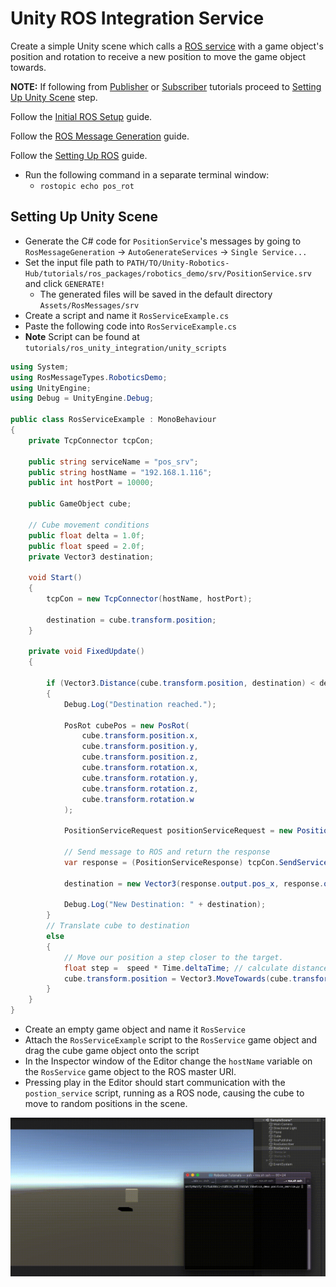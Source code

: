 # Unity ROS Integration Service

Create a simple Unity scene which calls a [ROS service](http://wiki.ros.org/Services) with a game object's position and rotation to receive a new position to move the game object towards.

**NOTE:** If following from [Publisher](publisher.md) or [Subscriber](subscriber.md) tutorials proceed to [Setting Up Unity Scene](service.md#setting-up-unity-scene) step.

Follow the [Initial ROS Setup](setup.md) guide.

Follow the [ROS Message Generation](https://github.com/Unity-Technologies/Unity-Robotics-Hub/blob/master/tutorials/unity_ros_message_generation/message_generation_tutorial.md) guide.

Follow the [Setting Up ROS](ros_setup.md) guide.

- Run the following command in a separate terminal window:
	- `rostopic echo pos_rot`

## Setting Up Unity Scene
- Generate the C# code for `PositionService`'s messages by going to `RosMessageGeneration` -> `AutoGenerateServices` -> `Single Service...`
- Set the input file path to `PATH/TO/Unity-Robotics-Hub/tutorials/ros_packages/robotics_demo/srv/PositionService.srv` and click `GENERATE!`
    - The generated files will be saved in the default directory `Assets/RosMessages/srv`
- Create a script and name it `RosServiceExample.cs`
- Paste the following code into `RosServiceExample.cs`
- **Note** Script can be found at `tutorials/ros_unity_integration/unity_scripts`

```csharp
using System;
using RosMessageTypes.RoboticsDemo;
using UnityEngine;
using Debug = UnityEngine.Debug;

public class RosServiceExample : MonoBehaviour
{
    private TcpConnector tcpCon;

    public string serviceName = "pos_srv";
    public string hostName = "192.168.1.116";
    public int hostPort = 10000;

    public GameObject cube;

    // Cube movement conditions
    public float delta = 1.0f;
    public float speed = 2.0f;
    private Vector3 destination;

    void Start()
    {
        tcpCon = new TcpConnector(hostName, hostPort);

        destination = cube.transform.position;
    }

    private void FixedUpdate()
    {

        if (Vector3.Distance(cube.transform.position, destination) < delta)
        {
            Debug.Log("Destination reached.");

            PosRot cubePos = new PosRot(
                cube.transform.position.x,
                cube.transform.position.y,
                cube.transform.position.z,
                cube.transform.rotation.x,
                cube.transform.rotation.y,
                cube.transform.rotation.z,
                cube.transform.rotation.w
            );

            PositionServiceRequest positionServiceRequest = new PositionServiceRequest(cubePos);

            // Send message to ROS and return the response
            var response = (PositionServiceResponse) tcpCon.SendServiceMessage(serviceName, positionServiceRequest, new PositionServiceResponse());

            destination = new Vector3(response.output.pos_x, response.output.pos_y, response.output.pos_z);

            Debug.Log("New Destination: " + destination);
        }
        // Translate cube to destination
        else
        {
            // Move our position a step closer to the target.
            float step =  speed * Time.deltaTime; // calculate distance to move
            cube.transform.position = Vector3.MoveTowards(cube.transform.position, destination, step);
        }
    }
}
```

- Create an empty game object and name it `RosService`
- Attach the `RosServiceExample` script to the `RosService` game object and drag the cube game object onto the script
- In the Inspector window of the Editor change the `hostName` variable on the `RosService` game object to the ROS master URI. 
- Pressing play in the Editor should start communication with the `postion_service` script, running as a ROS node, causing the cube to move to random positions in the scene.

![](images/tcp_3.gif)
